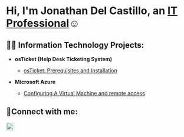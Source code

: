 <h1>Hi, I'm Jonathan Del Castillo, an <a href="https://linkedin.com/in/jonathan">IT Professional</a>☺</h1>

<h2>👨‍💻 Information Technology Projects:</h2>

- <b>osTicket (Help Desk Ticketing System)</b>
  - [osTicket: Prerequisites and Installation](https://github.com/JonathandelcastilloIT/osticket-prereqs)

- <b>Microsoft Azure</b>
  - [Configuring A Virtual Machine and remote access ](https://github.com/JonathandelcastilloIT/configure-vm)


<h2>🤳Connect with me:</h2>

[<img align="left" alt="Josh | LinkedIn" width="22px" src="https://cdn.jsdelivr.net/npm/simple-icons@v3/icons/linkedin.svg" />][linkedin]

[linkedin]: https://linkedin.com/in/jonathan
